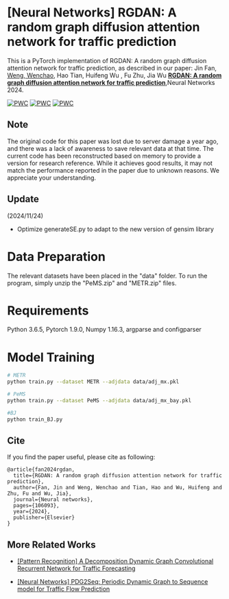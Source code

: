 # [Neural Networks] RGDAN: A random graph diffusion attention network for traffic prediction  

This is a PyTorch implementation of RGDAN: A random graph diffusion attention network for traffic prediction, as described in our paper: Jin Fan, [Weng, Wenchao](https://github.com/wengwenchao123/RGDAN/), Hao Tian, Huifeng Wu , Fu Zhu, Jia Wu **[RGDAN: A random graph diffusion attention network for traffic prediction](https://doi.org/10.1016/j.neunet.2023.106093)**,Neural Networks 2024.

[![PWC](https://img.shields.io/endpoint.svg?url=https://paperswithcode.com/badge/rgdan-a-random-graph-diffusion-attention/traffic-prediction-on-metr-la)](https://paperswithcode.com/sota/traffic-prediction-on-metr-la?p=rgdan-a-random-graph-diffusion-attention)
[![PWC](https://img.shields.io/endpoint.svg?url=https://paperswithcode.com/badge/rgdan-a-random-graph-diffusion-attention/traffic-prediction-on-pems-bay)](https://paperswithcode.com/sota/traffic-prediction-on-pems-bay?p=rgdan-a-random-graph-diffusion-attention)
[![PWC](https://img.shields.io/endpoint.svg?url=https://paperswithcode.com/badge/rgdan-a-random-graph-diffusion-attention/traffic-prediction-on-ne-bj)](https://paperswithcode.com/sota/traffic-prediction-on-ne-bj?p=rgdan-a-random-graph-diffusion-attention)
## Note
The original code for this paper was lost due to server damage a year ago, and there was a lack of awareness to save relevant data at that time. The current code has been reconstructed based on memory to provide a version for research reference. While it achieves good results, it may not match the performance reported in the paper due to unknown reasons. We appreciate your understanding.

## Update
 (2024/11/24)
* Optimize generateSE.py to adapt to the new version of gensim library

# Data Preparation

The relevant datasets have been placed in the "data" folder. To run the program, simply unzip the "PeMS.zip" and "METR.zip" files.

# Requirements

Python 3.6.5, Pytorch 1.9.0, Numpy 1.16.3, argparse and configparser

# Model Training

```bash
# METR
python train.py --dataset METR --adjdata data/adj_mx.pkl

# PeMS
python train.py --dataset PeMS --adjdata data/adj_mx_bay.pkl

#BJ
python train_BJ.py 
```


## Cite

If you find the paper useful, please cite as following:

```
@article{fan2024rgdan,
  title={RGDAN: A random graph diffusion attention network for traffic prediction},
  author={Fan, Jin and Weng, Wenchao and Tian, Hao and Wu, Huifeng and Zhu, Fu and Wu, Jia},
  journal={Neural networks},
  pages={106093},
  year={2024},
  publisher={Elsevier}
}
```

## More Related Works

- [[Pattern Recognition] A Decomposition Dynamic Graph Convolutional Recurrent Network for Traffic Forecasting](https://www.sciencedirect.com/science/article/pii/S0031320323003710)

- [[Neural Networks] PDG2Seq: Periodic Dynamic Graph to Sequence model for Traffic Flow Prediction](https://doi.org/10.1016/j.neunet.2024.106941)

